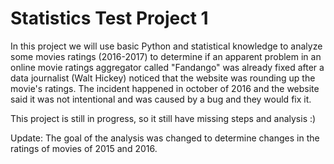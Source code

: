 # Statistics Test Project 1

In this project we will use basic Python and statistical knowledge to analyze some movies ratings (2016-2017) to determine if an apparent problem in an online movie ratings aggregator called "Fandango" was already fixed after a data journalist (Walt Hickey) noticed that the website was rounding up the movie's ratings. The incident happened in october of 2016 and the website said it was not intentional and was caused by a bug and they would fix it.

This project is still in progress, so it still have missing steps and analysis :)

Update: The goal of the analysis was changed to determine changes in the ratings of movies of 2015 and 2016.
